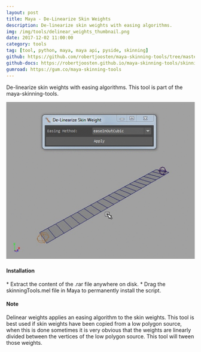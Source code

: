 ```yaml
---
layout: post
title: Maya - De-Linearize Skin Weights
description: De-linearize skin weights with easing algorithms.
img: /img/tools/delinear_weights_thumbnail.png
date: 2017-12-02 11:00:00
category: tools
tag: [tool, python, maya, maya api, pyside, skinning]
github: https://github.com/robertjoosten/maya-skinning-tools/tree/master/scripts/skinningTools/delinearWeights
github-docs: https://robertjoosten.github.io/maya-skinning-tools/skinningTools.delinearWeights
gumroad: https://gum.co/maya-skinning-tools
---
```

<p class="justify">De-linearize skin weights with easing algorithms. This tool is part of the maya-skinning-tools.</p>

<p align="center"><img src="/img/tools/delinear_weights.gif"/></p>

<h4>Installation</h4> 
* Extract the content of the .rar file anywhere on disk.
* Drag the skinningTools.mel file in Maya to permanently install the script.

<h4>Note</h4>
<p class="justify">Delinear weights applies an easing algorithm to the skin weights. This tool is best used if skin weights have been copied from a low polygon source, when this is done sometimes it is very obvious that the weights are linearly divided between the vertices of the low polygon source. This tool will tween those weights.</p>
